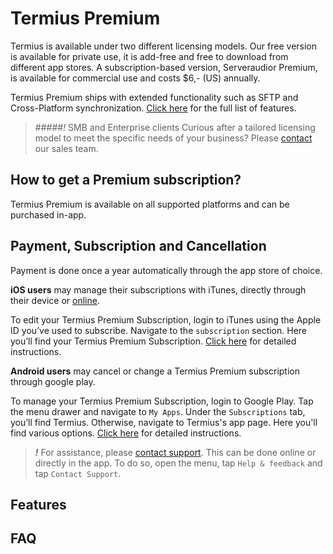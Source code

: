 # Termius Premium

Termius is available under two different licensing models. Our free version is available for private use, it is add-free and free to download from different app stores. A subscription-based version, Serveraudior Premium, is available for commercial use and costs $6,- (US) annually.

Termius Premium ships with extended functionality such as SFTP and Cross-Platform synchronization. [Click here](#features) for the full list of features. 

> #####*!* SMB and Enterprise clients
> Curious after a tailored licensing model to meet the specific needs of your business? Please [contact](mailto:sales@Termius.com) our sales team. 

## How to get a Premium subscription?
Termius Premium is available on all supported platforms and can be purchased in-app.

## Payment, Subscription and Cancellation
Payment is done once a year automatically through the app store of choice. 

__iOS users__ may manage their subscriptions with iTunes, directly through their device or [online](http://www.apple.com/itunes). 

To edit your Termius Premium Subscription, login to iTunes using the Apple ID you’ve used to subscribe. Navigate to the `subscription` section. Here you’ll find your Termius Premium Subscription. [Click here](https://support.apple.com/en-us/HT202039) for detailed instructions.

__Android users__ may cancel or change a Termius Premium subscription through google play. 

To manage your Termius Premium Subscription, login to Google Play. Tap the menu drawer and navigate to `My Apps`. Under the `Subscriptions` tab, you’ll find Termius.  Otherwise, navigate to Termius's app page. Here you'll find various options. [Click here](https://support.google.com/googleplay/answer/7018481) for detailed instructions. 

> ***!*** For assistance, please [contact support](https://serverauditor.uservoice.com/clients/widgets/classic_widget?mode=support&locale=en&forum_id=243650&contact_us=true&custom_template_id=25586&context=site2&embed_type=lightbox&contact_enabled=true&feedback_enabled=false&strings=e30%3D&smartvote=true&default_mode=support&referrer=https:%2F%2FTermius.uservoice.com%2Fknowledgebase#contact_us). This can be done online or directly in the app. To do so, open the menu, tap `Help & feedback` and tap `Contact Support`.


## Features


## FAQ
